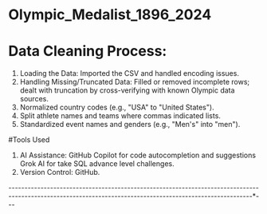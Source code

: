 # Olympic_Medalist_1896_2024


# Data Cleaning Process:
1. Loading the Data: Imported the CSV and handled encoding issues.
2. Handling Missing/Truncated Data: Filled or removed incomplete rows; dealt with truncation by cross-verifying with known Olympic data sources.
3. Normalized country codes (e.g., "USA" to "United States").
4. Split athlete names and teams where commas indicated lists.
5. Standardized event names and genders (e.g., "Men's" into "men").


#Tools Used
1. AI Assistance: GitHub Copilot for code autocompletion and suggestions  Grok AI for take SQL advance level challenges.
2. Version Control: GitHub.


----------------------*----------------------*----------------------*----------------------*----------------------*----------------------*----------------------*---

